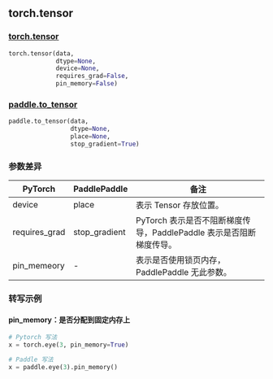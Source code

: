 ## torch.tensor
### [torch.tensor](https://pytorch.org/docs/stable/generated/torch.tensor.html?highlight=tensor#torch.tensor)

```python
torch.tensor(data,
             dtype=None,
             device=None,
             requires_grad=False,
             pin_memory=False)
```

### [paddle.to_tensor](https://www.paddlepaddle.org.cn/documentation/docs/zh/api/paddle/to_tensor_cn.html#to-tensor)

```python
paddle.to_tensor(data,
                 dtype=None,
                 place=None,
                 stop_gradient=True)
```
### 参数差异
| PyTorch       | PaddlePaddle | 备注                                                   |
| ------------- | ------------ | ------------------------------------------------------ |
| device        | place        | 表示 Tensor 存放位置。                   |
| requires_grad | stop_gradient| PyTorch 表示是否不阻断梯度传导，PaddlePaddle 表示是否阻断梯度传导。 |
| pin_memeory   | -            | 表示是否使用锁页内存，PaddlePaddle 无此参数。           |


### 转写示例
#### pin_memory：是否分配到固定内存上
```python
# Pytorch 写法
x = torch.eye(3, pin_memory=True)

# Paddle 写法
x = paddle.eye(3).pin_memory()
```
